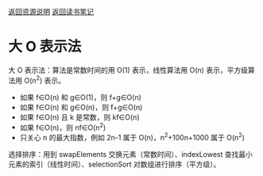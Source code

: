[返回资源说明](/README.md) [返回读书笔记](README.md)

# 大 O 表示法

大 O 表示法：算法是常数时间的用 O(1) 表示，线性算法用 O(n) 表示，平方级算法用 O(n<sup>2</sup>) 表示。

* 如果 f∈O(n) 和 g∈O(1)，则 f+g∈O(n)
* 如果 f∈O(n) 和 g∈O(n)，则 f+g∈O(n)
* 如果 f∈O(n) 且 k 是常数，则 kf∈O(n)
* 如果 f∈O(n)，则 nf∈O(n<sup>2</sup>)
* 只关心 n 的最大指数，例如 2n-1 属于 O(n)，n<sup>2</sup>+100n+1000 属于 O(n<sup>2</sup>)

选择排序：用到 swapElements 交换元素（常数时间）、indexLowest 查找最小元素的索引（线性时间）、selectionSort 对数组进行排序（平方级）。